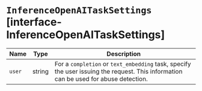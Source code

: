 # `InferenceOpenAITaskSettings` [interface-InferenceOpenAITaskSettings]

| Name | Type | Description |
| - | - | - |
| `user` | string | For a `completion` or `text_embedding` task, specify the user issuing the request. This information can be used for abuse detection. |
